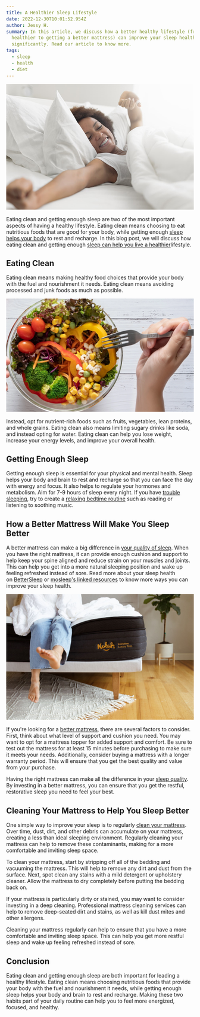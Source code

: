 ```yaml
---
title: A Healthier Sleep Lifestyle
date: 2022-12-30T10:01:52.954Z
author: Jessy H.
summary: In this article, we discuss how a better healthy lifestyle (from eating
  healthier to getting a better mattress) can improve your sleep health
  significantly. Read our article to know more.
tags:
  - sleep
  - health
  - diet
---
```

![woman waking up in bed](/static/img/sleepandyourhealth.jpg "Sleep Health")

Eating clean and getting enough sleep are two of the most important aspects of having a healthy lifestyle. Eating clean means choosing to eat nutritious foods that are good for your body, while getting enough [sleep helps your body](https://archive.jsonline.com/blogs/sports/46709687.html) to rest and recharge. In this blog post, we will discuss how eating clean and getting enough [sleep can help you live a healthier](https://sleepreviewmag.com/sleep-disorders/breathing-disorders/obstructive-sleep-apnea/reggie-white-foundation-releases-educational-dvd/)lifestyle.

## Eating Clean

Eating clean means making healthy food choices that provide your body with the fuel and nourishment it needs. Eating clean means avoiding processed and junk foods as much as possible. 

![bowl of salad](/static/img/calories-counting-diet-food-control-and-weight-loss-concept-calorie.webp "Eating Healthy & Sleep Health")

Instead, opt for nutrient-rich foods such as fruits, vegetables, lean proteins, and whole grains. Eating clean also means limiting sugary drinks like soda, and instead opting for water. Eating clean can help you lose weight, increase your energy levels, and improve your overall health.

## Getting Enough Sleep

Getting enough sleep is essential for your physical and mental health. Sleep helps your body and brain to rest and recharge so that you can face the day with energy and focus. It also helps to regulate your hormones and metabolism. Aim for 7-9 hours of sleep every night. If you have [trouble sleeping](https://www.aastweb.org/blog/aast-wants-to-hear-from-your-state-sleep-society), try to create a [relaxing bedtime routine](https://www.cpaptalk.com/viewtopic/t49686/What-does-Untreated-Sleep-Apnea-do-to-you.html) such as reading or listening to soothing music.

## How a Better Mattress Will Make You Sleep Better

A better mattress can make a big difference in [your quality of sleep](https://sleepreviewmag.com/events/11th-annual-west-virginia-sleep-society-sleep-retreat/). When you have the right mattress, it can provide enough cushion and support to help keep your spine aligned and reduce strain on your muscles and joints. This can help you get into a more natural sleeping position and wake up feeling refreshed instead of sore. Read more about your sleep health on [BetterSleep](https://www.bettersleep.com/blog/5-habits-to-help-you-wake-up-in-the-morning/) or [mosleep's linked resources](http://www.mosleep.org/links.html) to know more ways you can improve your sleep health.

![person sitting on Nolah Evolution mattress](/static/img/nolah-evolution-15.jpg "Nolah Evolution Mattress")

If you're looking for a [better mattress](http://www.hmenews.com/article/sleep-apnea-theres-app), there are several factors to consider. First, think about what level of support and cushion you need. You may want to opt for a mattress topper for added support and comfort. Be sure to test out the mattress for at least 15 minutes before purchasing to make sure it meets your needs. Additionally, consider buying a mattress with a longer warranty period. This will ensure that you get the best quality and value from your purchase.

Having the right mattress can make all the difference in your [sleep quality](https://hmenews.vgmforbin.com/article/sleep-apnea-theres-app). By investing in a better mattress, you can ensure that you get the restful, restorative sleep you need to feel your best.

## Cleaning Your Mattress to Help You Sleep Better

One simple way to improve your sleep is to regularly [clean your mattress](https://www.goodhousekeeping.com/uk/product-reviews/a678826/best-garment-steamers-tested/). Over time, dust, dirt, and other debris can accumulate on your mattress, creating a less than ideal sleeping environment. Regularly cleaning your mattress can help to remove these contaminants, making for a more comfortable and inviting sleep space.

To clean your mattress, start by stripping off all of the bedding and vacuuming the mattress. This will help to remove any dirt and dust from the surface. Next, spot clean any stains with a mild detergent or upholstery cleaner. Allow the mattress to dry completely before putting the bedding back on.

If your mattress is particularly dirty or stained, you may want to consider investing in a deep cleaning. Professional mattress cleaning services can help to remove deep-seated dirt and stains, as well as kill dust mites and other allergens.

Cleaning your mattress regularly can help to ensure that you have a more comfortable and inviting sleep space. This can help you get more restful sleep and wake up feeling refreshed instead of sore.

## Conclusion

Eating clean and getting enough sleep are both important for leading a healthy lifestyle. Eating clean means choosing nutritious foods that provide your body with the fuel and nourishment it needs, while getting enough sleep helps your body and brain to rest and recharge. Making these two habits part of your daily routine can help you to feel more energized, focused, and healthy.